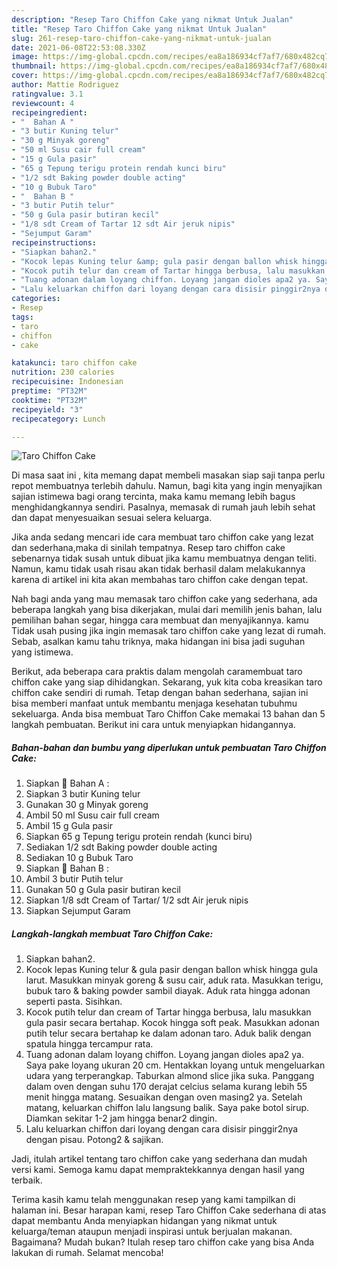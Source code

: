 ```yaml
---
description: "Resep Taro Chiffon Cake yang nikmat Untuk Jualan"
title: "Resep Taro Chiffon Cake yang nikmat Untuk Jualan"
slug: 261-resep-taro-chiffon-cake-yang-nikmat-untuk-jualan
date: 2021-06-08T22:53:08.330Z
image: https://img-global.cpcdn.com/recipes/ea8a186934cf7af7/680x482cq70/taro-chiffon-cake-foto-resep-utama.jpg
thumbnail: https://img-global.cpcdn.com/recipes/ea8a186934cf7af7/680x482cq70/taro-chiffon-cake-foto-resep-utama.jpg
cover: https://img-global.cpcdn.com/recipes/ea8a186934cf7af7/680x482cq70/taro-chiffon-cake-foto-resep-utama.jpg
author: Mattie Rodriguez
ratingvalue: 3.1
reviewcount: 4
recipeingredient:
- "  Bahan A "
- "3 butir Kuning telur"
- "30 g Minyak goreng"
- "50 ml Susu cair full cream"
- "15 g Gula pasir"
- "65 g Tepung terigu protein rendah kunci biru"
- "1/2 sdt Baking powder double acting"
- "10 g Bubuk Taro"
- "  Bahan B "
- "3 butir Putih telur"
- "50 g Gula pasir butiran kecil"
- "1/8 sdt Cream of Tartar 12 sdt Air jeruk nipis"
- "Sejumput Garam"
recipeinstructions:
- "Siapkan bahan2."
- "Kocok lepas Kuning telur &amp; gula pasir dengan ballon whisk hingga gula larut. Masukkan minyak goreng &amp; susu cair, aduk rata. Masukkan terigu, bubuk taro &amp; baking powder sambil diayak. Aduk rata hingga adonan seperti pasta. Sisihkan."
- "Kocok putih telur dan cream of Tartar hingga berbusa, lalu masukkan gula pasir secara bertahap. Kocok hingga soft peak. Masukkan adonan putih telur secara bertahap ke dalam adonan taro. Aduk balik dengan spatula hingga tercampur rata."
- "Tuang adonan dalam loyang chiffon. Loyang jangan dioles apa2 ya. Saya pake loyang ukuran 20 cm. Hentakkan loyang untuk mengeluarkan udara yang terperangkap. Taburkan almond slice jika suka. Panggang dalam oven dengan suhu 170 derajat celcius selama kurang lebih 55 menit hingga matang. Sesuaikan dengan oven masing2 ya. Setelah matang, keluarkan chiffon lalu langsung balik. Saya pake botol sirup. Diamkan sekitar 1-2 jam hingga benar2 dingin."
- "Lalu keluarkan chiffon dari loyang dengan cara disisir pinggir2nya dengan pisau. Potong2 &amp; sajikan."
categories:
- Resep
tags:
- taro
- chiffon
- cake

katakunci: taro chiffon cake 
nutrition: 230 calories
recipecuisine: Indonesian
preptime: "PT32M"
cooktime: "PT32M"
recipeyield: "3"
recipecategory: Lunch

---
```



![Taro Chiffon Cake](https://img-global.cpcdn.com/recipes/ea8a186934cf7af7/680x482cq70/taro-chiffon-cake-foto-resep-utama.jpg)

Di masa  saat ini , kita memang dapat membeli masakan siap saji tanpa perlu repot membuatnya terlebih dahulu. Namun, bagi kita yang ingin menyajikan sajian istimewa bagi orang tercinta, maka kamu memang lebih bagus menghidangkannya sendiri. Pasalnya, memasak di rumah jauh lebih sehat dan dapat menyesuaikan sesuai selera keluarga.

Jika anda sedang mencari ide cara membuat taro chiffon cake yang lezat dan sederhana,maka di sinilah tempatnya. Resep taro chiffon cake  sebenarnya tidak susah untuk dibuat jika kamu membuatnya dengan teliti. Namun, kamu tidak usah risau akan tidak berhasil dalam melakukannya 
karena di artikel ini kita akan membahas taro chiffon cake dengan tepat.  



Nah bagi anda yang mau memasak taro chiffon cake yang sederhana, ada beberapa langkah yang bisa dikerjakan, mulai dari memilih jenis bahan, lalu pemilihan bahan segar, hingga cara membuat dan menyajikannya. kamu Tidak usah pusing jika ingin memasak taro chiffon cake yang lezat di rumah. Sebab, asalkan kamu  tahu triknya, maka hidangan ini bisa jadi suguhan yang istimewa.

Berikut, ada beberapa cara praktis  dalam mengolah caramembuat taro chiffon cake yang siap dihidangkan. Sekarang, yuk kita coba kreasikan taro chiffon cake sendiri di rumah. Tetap dengan bahan sederhana, sajian ini bisa memberi manfaat untuk membantu menjaga kesehatan tubuhmu sekeluarga. Anda bisa membuat Taro Chiffon Cake memakai 13 bahan dan 5 langkah pembuatan. Berikut ini cara untuk menyiapkan hidangannya.

<!--inarticleads1-->

##### Bahan-bahan dan bumbu yang diperlukan untuk pembuatan Taro Chiffon Cake:

1. Siapkan  🎋 Bahan A :
1. Siapkan 3 butir Kuning telur
1. Gunakan 30 g Minyak goreng
1. Ambil 50 ml Susu cair full cream
1. Ambil 15 g Gula pasir
1. Siapkan 65 g Tepung terigu protein rendah (kunci biru)
1. Sediakan 1/2 sdt Baking powder double acting
1. Sediakan 10 g Bubuk Taro
1. Siapkan  🎋 Bahan B :
1. Ambil 3 butir Putih telur
1. Gunakan 50 g Gula pasir butiran kecil
1. Siapkan 1/8 sdt Cream of Tartar/ 1/2 sdt Air jeruk nipis
1. Siapkan Sejumput Garam




<!--inarticleads2-->

##### Langkah-langkah membuat Taro Chiffon Cake:

1. Siapkan bahan2.
1. Kocok lepas Kuning telur &amp; gula pasir dengan ballon whisk hingga gula larut. Masukkan minyak goreng &amp; susu cair, aduk rata. Masukkan terigu, bubuk taro &amp; baking powder sambil diayak. Aduk rata hingga adonan seperti pasta. Sisihkan.
1. Kocok putih telur dan cream of Tartar hingga berbusa, lalu masukkan gula pasir secara bertahap. Kocok hingga soft peak. Masukkan adonan putih telur secara bertahap ke dalam adonan taro. Aduk balik dengan spatula hingga tercampur rata.
1. Tuang adonan dalam loyang chiffon. Loyang jangan dioles apa2 ya. Saya pake loyang ukuran 20 cm. Hentakkan loyang untuk mengeluarkan udara yang terperangkap. Taburkan almond slice jika suka. Panggang dalam oven dengan suhu 170 derajat celcius selama kurang lebih 55 menit hingga matang. Sesuaikan dengan oven masing2 ya. Setelah matang, keluarkan chiffon lalu langsung balik. Saya pake botol sirup. Diamkan sekitar 1-2 jam hingga benar2 dingin.
1. Lalu keluarkan chiffon dari loyang dengan cara disisir pinggir2nya dengan pisau. Potong2 &amp; sajikan.




Jadi, itulah artikel tentang  taro chiffon cake  yang sederhana dan mudah versi kami. Semoga kamu dapat mempraktekkannya dengan hasil yang terbaik. 

Terima kasih kamu telah menggunakan resep yang kami tampilkan di halaman ini. Besar harapan kami, resep  Taro Chiffon Cake sederhana di atas dapat membantu Anda menyiapkan hidangan yang nikmat untuk keluarga/teman ataupun menjadi inspirasi untuk berjualan makanan. Bagaimana? Mudah bukan? Itulah resep taro chiffon cake yang bisa Anda lakukan di rumah. Selamat mencoba!


